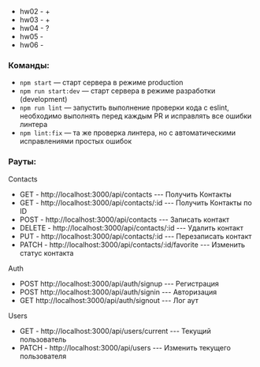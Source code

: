 - hw02 - +
- hw03 - +
- hw04 - ?
- hw05 -
- hw06 -

### Команды:

- `npm start` &mdash; старт сервера в режиме production
- `npm run start:dev` &mdash; старт сервера в режиме разработки (development)
- `npm run lint` &mdash; запустить выполнение проверки кода с eslint, необходимо
  выполнять перед каждым PR и исправлять все ошибки линтера
- `npm lint:fix` &mdash; та же проверка линтера, но с автоматическими
  исправлениями простых ошибок

### Рауты:

Contacts

- GET - http://localhost:3000/api/contacts --- Получить Контакты
- GET - http://localhost:3000/api/contacts/:id --- Получить Контакты по ID
- POST - http://localhost:3000/api/contacts --- Записать контакт
- DELETE - http://localhost:3000/api/contacts/:id --- Удалить контакт
- PUT - http://localhost:3000/api/contacts/:id --- Перезаписать контакт
- PATCH - http://localhost:3000/api/contacts/:id/favorite --- Изменить статус
  контакта

Auth

- POST http://localhost:3000/api/auth/signup --- Регистрация
- POST http://localhost:3000/api/auth/signin --- Авторизация
- GET http://localhost:3000/api/auth/signout --- Лог аут

Users

- GET - http://localhost:3000/api/users/current --- Текущий пользователь
- PATCH - http://localhost:3000/api/users --- Изменить текущего пользователя

